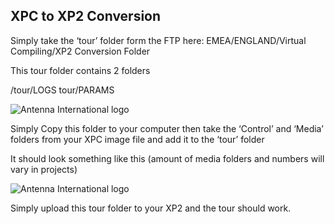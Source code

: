 ## XPC to XP2 Conversion



Simply take the ‘tour’ folder form the FTP here: EMEA/ENGLAND/Virtual Compiling/XP2 Conversion Folder


This tour folder contains 2 folders 

/tour/LOGS
tour/PARAMS


![Antenna International logo](/images/xpcxp2_1.png)








Simply Copy this folder to your computer then take the ‘Control’ and ‘Media’ folders from your XPC image file and add it to the ‘tour’ folder

It should look something like this (amount of media folders and numbers will vary in projects)


![Antenna International logo](/images/xpcpxp2_2.png)














Simply upload this tour folder to your XP2 and the tour should work.
